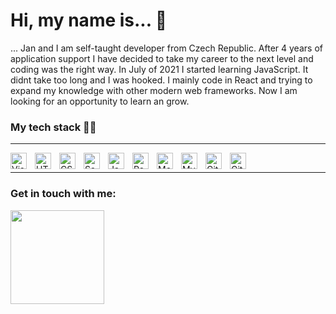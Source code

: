 # Hi, my name is... 👋

... Jan and I am self-taught developer from Czech Republic. After 4 years of application support I have decided to take my career to the next level and coding was the right way. In July of 2021 I started learning JavaScript. It didnt take too long and I was hooked. I mainly code in React and trying to expand my knowledge with other modern web frameworks. Now I am looking for an opportunity to learn an grow.



### My tech stack 👨‍💻
---


<img align="left" alt="Visual Studio Code" width="26px" src="https://cdn.jsdelivr.net/gh/devicons/devicon/icons/vscode/vscode-original.svg" style="padding-right:10px;" />
<img align="left" alt="HTML5" width="26px" src="https://cdn.jsdelivr.net/gh/devicons/devicon/icons/html5/html5-original.svg" style="padding-right:10px;" />
<img align="left" alt="CSS3" width="26px" src="https://cdn.jsdelivr.net/gh/devicons/devicon/icons/css3/css3-original.svg" style="padding-right:10px;" />
<img align="left" alt="Sass" width="26px" src="https://cdn.jsdelivr.net/gh/devicons/devicon/icons/sass/sass-original.svg" style="padding-right:10px;" />
<img align="left" alt="JavaScript" width="26px" src="https://cdn.jsdelivr.net/gh/devicons/devicon/icons/javascript/javascript-original.svg" style="padding-right:10px;" />
<img align="left" alt="React" width="26px" src="https://cdn.jsdelivr.net/gh/devicons/devicon/icons/react/react-original.svg" style="padding-right:10px;" />
<img align="left" alt="MongoDB" width="26px" src="https://cdn.jsdelivr.net/gh/devicons/devicon/icons/mongodb/mongodb-original.svg" style="padding-right:10px;" />
<img align="left" alt="MySQL" width="26px" src="https://cdn.jsdelivr.net/gh/devicons/devicon/icons/mysql/mysql-original.svg" style="padding-right:10px;" />
<img align="left" alt="Git" width="26px" src="https://cdn.jsdelivr.net/gh/devicons/devicon/icons/git/git-original.svg" style="padding-right:10px;" />
<img align="left" alt="GitHub" width="26px" src="https://user-images.githubusercontent.com/3369400/139447912-e0f43f33-6d9f-45f8-be46-2df5bbc91289.png" style="padding-right:10px;" />
</br>


---



### Get in touch with me:



<a href="https://www.linkedin.com/in/jan-blahout-230b29100/" target="_blank">
<img align="left" alt"LinkedIn" width="150px"  src="[https://cdn.jsdelivr.net/gh/devicons/devicon/icons/linkedin/linkedin-original-wordmark.svg](https://scontent-prg1-1.xx.fbcdn.net/v/t39.30808-6/277519684_10158675188522823_7436488509713286219_n.jpg?_nc_cat=1&ccb=1-7&_nc_sid=09cbfe&_nc_ohc=vDubugf4CJIAX-rdXmU&_nc_ht=scontent-prg1-1.xx&oh=00_AfAN9FwEOJ0N8L64RAoSjr4ZHXzrseAV_uBzMz2pDBXNaw&oe=63A87EEB)" style="padding-right:10px;" />
</a>

<!--
**JanBlahout/JanBlahout** is a ✨ _special_ ✨ repository because its `README.md` (this file) appears on your GitHub profile.

Here are some ideas to get you started:

- 🔭 I’m currently working on ...
- 🌱 I’m currently learning ...
- 👯 I’m looking to collaborate on ...
- 🤔 I’m looking for help with ...
- 💬 Ask me about ...
- 📫 How to reach me: ...
- 😄 Pronouns: ...
- ⚡ Fun fact: ...
-->
